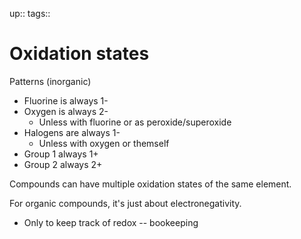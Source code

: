 up:: 
tags:: 

# Oxidation states

Patterns (inorganic)
- Fluorine is always 1-
- Oxygen is always 2- 
	- Unless with fluorine or as peroxide/superoxide
- Halogens are always 1-
	- Unless with oxygen or themself
- Group 1 always 1+
- Group 2 always 2+

Compounds can have multiple oxidation states of the same element.

For organic compounds, it's just about electronegativity.
- Only to keep track of redox -- bookeeping